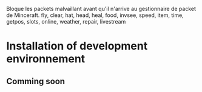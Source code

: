 Bloque les packets malvaillant avant qu'il n'arrive au gestionnaire de packet de Minceraft. fly, clear, hat, head, heal, food, invsee, speed, item, time, getpos, slots, online, weather, repair, livestream
# Installation of development environnement

## Comming soon
